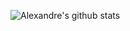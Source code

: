![Alexandre's github stats](https://github-readme-stats.vercel.app/api?username=alfarias&show_icons=true&theme=dark)
